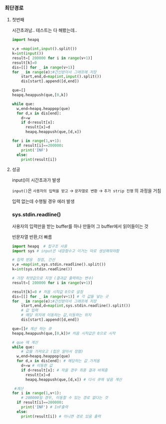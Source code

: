 ### 최단경로

1. 첫번째

   시간초과남.. 테스트는 다 해봤는데..

   ```python
   import heapq 
   
   v,e =map(int,input().split())
   k=int(input())
   result=[ 200000 for i in range(v+1)]
   result[k]=0
   dis=[[] for _ in range(v+1)]
   for _ in range(e):#간선받아서 그래프에 저장
       start,end,d=map(int,input().split())
       dis[start].append([d,end])
   
   que=[]
   heapq.heappush(que,[0,k])
   
   while que:
     w,end=heapq.heappop(que)
     for d,x in dis[end]:
       d+=w
       if d<result[x]:
         result[x]=d
         heapq.heappush(que,[d,x])
   
   for i in range(1,v+1):
     if result[i]==200000:
       print('INF')
     else:
       print(result[i])
   
   ```

   

2. 성공

   input()이 시간초과가 발생

   `input()`은 `사용자의 입력을 받고` → `문자열로 변환` → `추가 strip 진행` 의 과정을 거침

   입력 없는데 수행될 경우 에러 발생

   ### sys.stdin.readline()

   사용자의 입력만을 받는 buffer를 하나 만들어 그 buffer에서 읽어들이는 것 

   빈문자열 반환,더 빠름

   

   ```python
   import heapq  # 힙구조 사용 
   import sys # input은 내장함수고 이거는 따로 생성해줘야함 
   
   # 입력 받음  정점, 간선
   v,e =map(int,sys.stdin.readline().split())
   k=int(sys.stdin.readline())
   
   # 가장 최댓값으로 지정 (결과값 출력하는 변수)
   result=[ 200000 for i in range(v+1)]
   
   result[k]=0 # 처음 시작값 0으로 설정
   dis=[[] for _ in range(v+1)] # 각 값들 넣는 곳 
   for _ in range(e):#간선받아서 그래프에 저장
       start,end,d=map(int,sys.stdin.readline().split())
       # 값 입력
       # 해당 위치에 이동하는 값,이동하는 위치 
       dis[start].append([d,end])
   
   que=[]# 계산 하는 큐 
   heapq.heappush(que,[0,k])# 처음 시작값은 0으로 시작 
   
   # que 에 계산
   while que:
       # 값을 가져오고 (힙은 알아서 정렬) 
     w,end=heapq.heappop(que)
     for d,x in dis[end]: # 해당하는 값 가져옴
       d+=w # 이동한 값 
       if d<result[x]: # 작을 경우 최종 결과 바꿔줌
         result[x]=d
         heapq.heappush(que,[d,x]) # 다시 큐에 넣음 계산
   
    #계산 
   for i in range(1,v+1):
       # 200000일 경우, 이동할 수 있는 경로 없다는 것
     if result[i]==200000:
       print('INF') # InF출력
     else:
       print(result[i]) # 아니면 경로 있음 출력
   
   ```

   